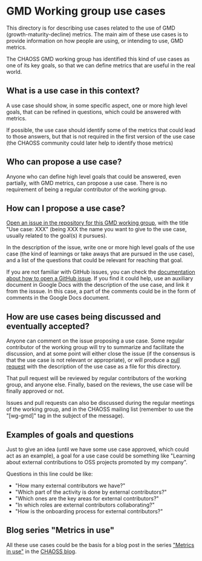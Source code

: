 # GMD Working group use cases

This directory is for describing use cases related
to the use of GMD (growth-maturity-decline) metrics.
The main aim of these use cases is to provide information on
how people are using, or intending to use, GMD metrics.

The CHAOSS GMD working group has identified this kind of use cases as one of its key
goals, so that we can define metrics that are useful in the real world.

## What is a use case in this context?

A use case should show, in some specific aspect,
one or more high level goals, that can be refined in questions,
which could be answered with metrics.

If possible, the use case should identify some of the metrics that could lead
to those answers, but that is not required in the first version of the use case
(the CHAOSS community could later help to identify those metrics)

## Who can propose a use case?

Anyone who can define high level goals that could be answered, even partially,
with GMD metrics, can propose a use case.
There is no requirement of being a regular contributor of the working group.

## How can I propose a use case?

[Open an issue in the repository for this GMD working group](https://github.com/chaoss/wg-gmd/issues/new),
with the title "Use case: XXX" (being XXX the name you want to give to the use case,
usually related to the goal(s) it pursues).

In the description of the issue, write one or more high level goals of the use case
(the kind of learnings or take aways that are pursued in the use case),
and a list of the questions that could be relevant for
reaching that goal.

If you are not familiar with GitHub issues, you can check the
[documentation about how to open a GitHub issue](https://help.github.com/articles/creating-an-issue/).
If you find it could help,
use an auxiliary document in Google Docs with the description
of the use case, and link it from the isssue. In this case, a part
of the comments could be in the form of comments in the Google Docs document.

## How are use cases being discussed and eventually accepted?

Anyone can comment on the issue proposing a use case.
Some regular contributor of the working group will try to summarize
and facilitate the discussion, and at some point will either close the issue
(if the consensus is that the use case is not relevant or appropriate),
or will produce a [pull request](https://help.github.com/articles/about-pull-requests/)
with the description of the use case as a file for this directory.

That pull request will be reviewed by regular contributors of the working group,
and anyone else. Finally, based on the reviews, the use case will be
finally approved or not.

Issues and pull requests can also be discussed during the regular meetings of the working group,
and in the CHAOSS mailing list (remember to use the "\[wg-gmd\]" tag in the subject of the message).

## Examples of goals and questions

Just to give an idea (until we have some use case approved, which could act as an example),
a goal for a use case could be something like "Learning about external contributions to OSS projects promoted by
my company".

Questions in this line could be like:
 
* "How many external contributors we have?"
* "Which part of the activity is done by external contributors?"
* "Which ones are the  key areas for external contributors?"
* "In which roles are external contributors collaborating?"
* "How is the onboarding process for external contributors?"

## Blog series "Metrics in use"

All these use cases could be the basis for a blog post in the series
["Metrics in use"](https://docs.google.com/document/d/1p9FZM6rixjiEsxXQ7Ij-mbGCJKm_OrOQ6nd3oIBRnto/edit#heading=h.i08ikslakwjv)
in the [CHAOSS blog](https://chaoss.community/community/). 
